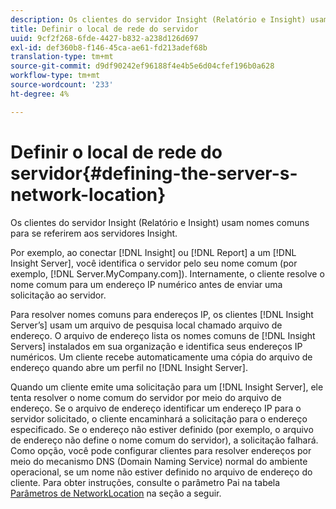 ```yaml
---
description: Os clientes do servidor Insight (Relatório e Insight) usam nomes comuns para se referirem aos servidores Insight.
title: Definir o local de rede do servidor
uuid: 9cf2f268-6fde-4427-b832-a238d126d697
exl-id: def360b8-f146-45ca-ae61-fd213adef68b
translation-type: tm+mt
source-git-commit: d9df90242ef96188f4e4b5e6d04cfef196b0a628
workflow-type: tm+mt
source-wordcount: '233'
ht-degree: 4%

---
```


# Definir o local de rede do servidor{#defining-the-server-s-network-location}

Os clientes do servidor Insight (Relatório e Insight) usam nomes comuns para se referirem aos servidores Insight.

Por exemplo, ao conectar [!DNL Insight] ou [!DNL Report] a um [!DNL Insight Server], você identifica o servidor pelo seu nome comum (por exemplo, [!DNL Server.MyCompany.com]). Internamente, o cliente resolve o nome comum para um endereço IP numérico antes de enviar uma solicitação ao servidor.

Para resolver nomes comuns para endereços IP, os clientes [!DNL Insight Server’s] usam um arquivo de pesquisa local chamado arquivo de endereço. O arquivo de endereço lista os nomes comuns de [!DNL Insight Servers] instalados em sua organização e identifica seus endereços IP numéricos. Um cliente recebe automaticamente uma cópia do arquivo de endereço quando abre um perfil no [!DNL Insight Server].

Quando um cliente emite uma solicitação para um [!DNL Insight Server], ele tenta resolver o nome comum do servidor por meio do arquivo de endereço. Se o arquivo de endereço identificar um endereço IP para o servidor solicitado, o cliente encaminhará a solicitação para o endereço especificado. Se o endereço não estiver definido (por exemplo, o arquivo de endereço não define o nome comum do servidor), a solicitação falhará. Como opção, você pode configurar clientes para resolver endereços por meio do mecanismo DNS (Domain Naming Service) normal do ambiente operacional, se um nome não estiver definido no arquivo de endereço do cliente. Para obter instruções, consulte o parâmetro Pai na tabela [Parâmetros de NetworkLocation](../../../../../home/c-inst-svr/c-install-ins-svr/t-install-proc-inst-svr-dpu/c-svrs-ntwk-loc/c-ntwk-loc.md#concept-18587827cbd24805801caa86bc816e05) na seção a seguir.

